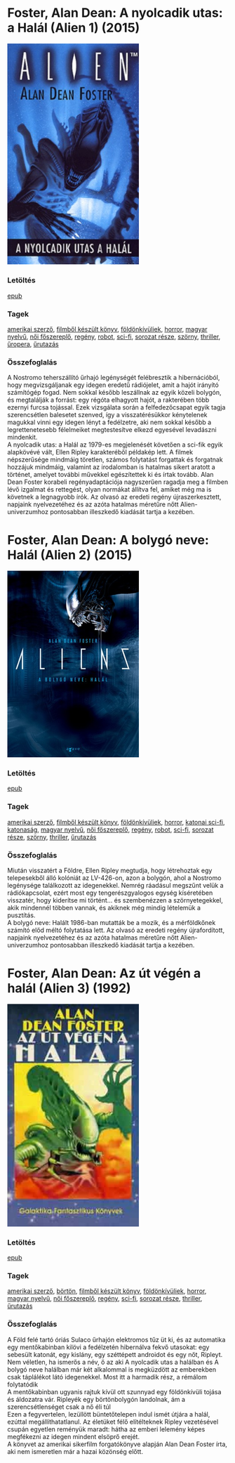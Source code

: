 # <a name="id_649">Foster, Alan Dean: A nyolcadik utas: a Halál (Alien 1) (2015)</a>
<img src="https://github.com/BercziSandor/calibre_lib/raw/main/libs/main/Foster%2C%20Alan%20Dean/A%20nyolcadik%20utas_%20a%20Halal%20%28649%29/cover.jpg" alt="cover" width="300"/>

### Letöltés
[epub](https://github.com/BercziSandor/calibre_lib/raw/main/libs/main/Foster%2C%20Alan%20Dean/A%20nyolcadik%20utas_%20a%20Halal%20%28649%29/A%20nyolcadik%20utas_%20a%20Halal%20-%20Foster%2C%20Alan%20Dean.epub)

### Tagek
[amerikai szerző](https://github.com/berczisandor/calibre_lib/blob/main/libs/main/_tags/amerikai%20szerz%c5%91.md), [filmből készült könyv](https://github.com/berczisandor/calibre_lib/blob/main/libs/main/_tags/filmb%c5%91l%20k%c3%a9sz%c3%bclt%20k%c3%b6nyv.md), [földönkívüliek](https://github.com/berczisandor/calibre_lib/blob/main/libs/main/_tags/f%c3%b6ld%c3%b6nk%c3%adv%c3%bcliek.md), [horror](https://github.com/berczisandor/calibre_lib/blob/main/libs/main/_tags/horror.md), [magyar nyelvű](https://github.com/berczisandor/calibre_lib/blob/main/libs/main/_tags/magyar%20nyelv%c5%b1.md), [női főszereplő](https://github.com/berczisandor/calibre_lib/blob/main/libs/main/_tags/n%c5%91i%20f%c5%91szerepl%c5%91.md), [regény](https://github.com/berczisandor/calibre_lib/blob/main/libs/main/_tags/reg%c3%a9ny.md), [robot](https://github.com/berczisandor/calibre_lib/blob/main/libs/main/_tags/robot.md), [sci-fi](https://github.com/berczisandor/calibre_lib/blob/main/libs/main/_tags/sci-fi.md), [sorozat része](https://github.com/berczisandor/calibre_lib/blob/main/libs/main/_tags/sorozat%20r%c3%a9sze.md), [szörny](https://github.com/berczisandor/calibre_lib/blob/main/libs/main/_tags/sz%c3%b6rny.md), [thriller](https://github.com/berczisandor/calibre_lib/blob/main/libs/main/_tags/thriller.md), [űropera](https://github.com/berczisandor/calibre_lib/blob/main/libs/main/_tags/%c5%b1ropera.md), [űrutazás](https://github.com/berczisandor/calibre_lib/blob/main/libs/main/_tags/%c5%b1rutaz%c3%a1s.md)

### Összefoglalás
<div>
<p>A ​Nostromo teherszállító űrhajó legénységét felébresztik a hibernációból, hogy megvizsgáljanak egy idegen eredetű rádiójelet, amit a hajót irányító számítógép fogad. Nem sokkal később leszállnak az egyik közeli bolygón, és megtalálják a forrást: egy régóta elhagyott hajót, a rakterében több ezernyi furcsa tojással. Ezek vizsgálata során a felfedezőcsapat egyik tagja szerencsétlen balesetet szenved, így a visszatérésükkor kénytelenek magukkal vinni egy idegen lényt a fedélzetre, aki nem sokkal később a legrettenetesebb félelmeiket megtestesítve elkezd egyesével levadászni mindenkit.<br>A nyolcadik utas: a Halál az 1979-es megjelenését követően a sci-fik egyik alapkövévé vált, Ellen Ripley karakteréből példakép lett. A filmek népszerűsége mindmáig töretlen, számos folytatást forgattak és forgatnak hozzájuk mindmáig, valamint az irodalomban is hatalmas sikert aratott a történet, amelyet további művekkel egészítettek ki és írtak tovább. Alan Dean Foster korabeli regényadaptációja nagyszerűen ragadja meg a filmben lévő izgalmat és rettegést, olyan normákat állítva fel, amiket még ma is követnek a legnagyobb írók. Az olvasó az eredeti regény újraszerkesztett, napjaink nyelvezetéhez és az azóta hatalmas méretűre nőtt Alien-univerzumhoz pontosabban illeszkedő kiadását tartja a kezében.</p></div>


# <a name="id_650">Foster, Alan Dean: A bolygó neve: Halál (Alien 2) (2015)</a>
<img src="https://github.com/BercziSandor/calibre_lib/raw/main/libs/main/Foster%2C%20Alan%20Dean/A%20bolygo%20neve_%20Halal%20%28650%29/cover.jpg" alt="cover" width="300"/>

### Letöltés
[epub](https://github.com/BercziSandor/calibre_lib/raw/main/libs/main/Foster%2C%20Alan%20Dean/A%20bolygo%20neve_%20Halal%20%28650%29/A%20bolygo%20neve_%20Halal%20-%20Foster%2C%20Alan%20Dean.epub)

### Tagek
[amerikai szerző](https://github.com/berczisandor/calibre_lib/blob/main/libs/main/_tags/amerikai%20szerz%c5%91.md), [filmből készült könyv](https://github.com/berczisandor/calibre_lib/blob/main/libs/main/_tags/filmb%c5%91l%20k%c3%a9sz%c3%bclt%20k%c3%b6nyv.md), [földönkívüliek](https://github.com/berczisandor/calibre_lib/blob/main/libs/main/_tags/f%c3%b6ld%c3%b6nk%c3%adv%c3%bcliek.md), [horror](https://github.com/berczisandor/calibre_lib/blob/main/libs/main/_tags/horror.md), [katonai sci-fi](https://github.com/berczisandor/calibre_lib/blob/main/libs/main/_tags/katonai%20sci-fi.md), [katonaság](https://github.com/berczisandor/calibre_lib/blob/main/libs/main/_tags/katonas%c3%a1g.md), [magyar nyelvű](https://github.com/berczisandor/calibre_lib/blob/main/libs/main/_tags/magyar%20nyelv%c5%b1.md), [női főszereplő](https://github.com/berczisandor/calibre_lib/blob/main/libs/main/_tags/n%c5%91i%20f%c5%91szerepl%c5%91.md), [regény](https://github.com/berczisandor/calibre_lib/blob/main/libs/main/_tags/reg%c3%a9ny.md), [robot](https://github.com/berczisandor/calibre_lib/blob/main/libs/main/_tags/robot.md), [sci-fi](https://github.com/berczisandor/calibre_lib/blob/main/libs/main/_tags/sci-fi.md), [sorozat része](https://github.com/berczisandor/calibre_lib/blob/main/libs/main/_tags/sorozat%20r%c3%a9sze.md), [szörny](https://github.com/berczisandor/calibre_lib/blob/main/libs/main/_tags/sz%c3%b6rny.md), [thriller](https://github.com/berczisandor/calibre_lib/blob/main/libs/main/_tags/thriller.md), [űrutazás](https://github.com/berczisandor/calibre_lib/blob/main/libs/main/_tags/%c5%b1rutaz%c3%a1s.md)

### Összefoglalás
<div>
<p>Miután visszatért a Földre, Ellen Ripley megtudja, hogy létrehoztak egy telepesekből álló kolóniát az LV-426-on, azon a bolygón, ahol a Nostromo legénysége találkozott az idegenekkel. Nemrég ráadásul megszűnt velük a rádiókapcsolat, ezért most egy tengerészgyalogos egység kíséretében visszatér, hogy kiderítse mi történt… és szembenézzen a szörnyetegekkel, akik mindennél többen vannak, és akiknek még mindig lételemük a pusztítás.<br>A bolygó neve: Halált 1986-ban mutatták be a mozik, és a mérföldkőnek számító előd méltó folytatása lett. Az olvasó az eredeti regény újrafordított, napjaink nyelvezetéhez és az azóta hatalmas méretűre nőtt Alien-univerzumhoz pontosabban illeszkedő kiadását tartja a kezében.</p></div>


# <a name="id_652">Foster, Alan Dean: Az út végén a halál (Alien 3) (1992)</a>
<img src="https://github.com/BercziSandor/calibre_lib/raw/main/libs/main/Foster%2C%20Alan%20Dean/Az%20ut%20vegen%20a%20halal%20%28652%29/cover.jpg" alt="cover" width="300"/>

### Letöltés
[epub](https://github.com/BercziSandor/calibre_lib/raw/main/libs/main/Foster%2C%20Alan%20Dean/Az%20ut%20vegen%20a%20halal%20%28652%29/Az%20ut%20vegen%20a%20halal%20-%20Foster%2C%20Alan%20Dean.epub)

### Tagek
[amerikai szerző](https://github.com/berczisandor/calibre_lib/blob/main/libs/main/_tags/amerikai%20szerz%c5%91.md), [börtön](https://github.com/berczisandor/calibre_lib/blob/main/libs/main/_tags/b%c3%b6rt%c3%b6n.md), [filmből készült könyv](https://github.com/berczisandor/calibre_lib/blob/main/libs/main/_tags/filmb%c5%91l%20k%c3%a9sz%c3%bclt%20k%c3%b6nyv.md), [földönkívüliek](https://github.com/berczisandor/calibre_lib/blob/main/libs/main/_tags/f%c3%b6ld%c3%b6nk%c3%adv%c3%bcliek.md), [horror](https://github.com/berczisandor/calibre_lib/blob/main/libs/main/_tags/horror.md), [magyar nyelvű](https://github.com/berczisandor/calibre_lib/blob/main/libs/main/_tags/magyar%20nyelv%c5%b1.md), [női főszereplő](https://github.com/berczisandor/calibre_lib/blob/main/libs/main/_tags/n%c5%91i%20f%c5%91szerepl%c5%91.md), [regény](https://github.com/berczisandor/calibre_lib/blob/main/libs/main/_tags/reg%c3%a9ny.md), [sci-fi](https://github.com/berczisandor/calibre_lib/blob/main/libs/main/_tags/sci-fi.md), [sorozat része](https://github.com/berczisandor/calibre_lib/blob/main/libs/main/_tags/sorozat%20r%c3%a9sze.md), [thriller](https://github.com/berczisandor/calibre_lib/blob/main/libs/main/_tags/thriller.md), [űrutazás](https://github.com/berczisandor/calibre_lib/blob/main/libs/main/_tags/%c5%b1rutaz%c3%a1s.md)

### Összefoglalás
<div>
<p>A ​Föld felé tartó óriás Sulaco űrhajón elektromos tűz üt ki, és az automatika egy mentőkabinban kilövi a fedélzetén hibernálva fekvő utasokat: egy sebesült katonát, egy kislány, egy széttépett androidot és egy nőt, Ripleyt.<br>Nem véletlen, ha ismerős a név, ő az aki A nyolcadik utas a halálban és A bolygó neve halálban már két alkalommal is megküzdött az emberekben csak táplálékot látó idegenekkel. Most itt a harmadik rész, a rémálom folytatódik<br>A mentőkabinban ugyanis rajtuk kívül ott szunnyad egy földönkívüli tojása és áldozatra vár. Ripleyék egy börtönbolygón landolnak, ám a szerencsétlenséget csak a nő éli túl<br>Ezen a fegyvertelen, lezüllött büntetőtelepen indul ismét útjára a halál, ezúttal megállíthatatlanul. Az életüket félő elítélteknek Ripley vezetésével csupán egyetlen reményük maradt: hátha az emberi lelemény képes megfékezni az idegen mindent elsöprő erejét.<br>A könyvet az amerikai sikerfilm forgatókönyve alapján Alan Dean Foster írta, aki nem ismeretlen már a hazai közönség előtt.</p></div>


